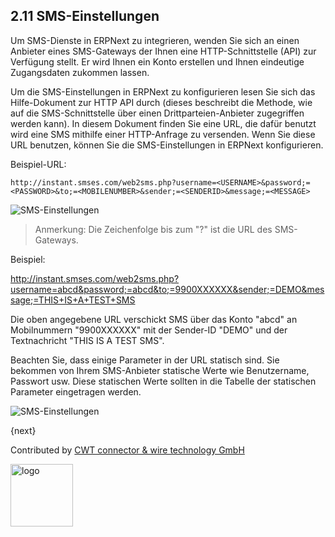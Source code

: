 ## 2.11 SMS-Einstellungen

Um SMS-Dienste in ERPNext zu integrieren, wenden Sie sich an einen Anbieter eines SMS-Gateways der Ihnen eine HTTP-Schnittstelle (API) zur Verfügung stellt. Er wird Ihnen ein Konto erstellen und Ihnen eindeutige Zugangsdaten zukommen lassen.

Um die SMS-Einstellungen in ERPNext zu konfigurieren lesen Sie sich das Hilfe-Dokument zur HTTP API durch (dieses beschreibt die Methode, wie auf die SMS-Schnittstelle über einen Drittparteien-Anbieter zugegriffen werden kann). In diesem Dokument finden Sie eine URL, die dafür benutzt wird eine SMS mithilfe einer HTTP-Anfrage zu versenden. Wenn Sie diese URL benutzen, können Sie die SMS-Einstellungen in ERPNext konfigurieren.

Beispiel-URL:

    
    http://instant.smses.com/web2sms.php?username=<USERNAME>&password;=<PASSWORD>&to;=<MOBILENUMBER>&sender;=<SENDERID>&message;=<MESSAGE>
    

![SMS-Einstellungen]({{docs_base_url}}/assets/old_images/erpnext/sms-setting2.jpg)

> Anmerkung: Die Zeichenfolge bis zum "?" ist die URL des SMS-Gateways.

Beispiel:

http://instant.smses.com/web2sms.php?username=abcd&password;=abcd&to;=9900XXXXXX&sender;=DEMO&message;=THIS+IS+A+TEST+SMS

Die oben angegebene URL verschickt SMS über das Konto "abcd" an Mobilnummern "9900XXXXXX" mit der Sender-ID "DEMO" und der Textnachricht "THIS IS A TEST SMS".

Beachten Sie, dass einige Parameter in der URL statisch sind. Sie bekommen von Ihrem SMS-Anbieter statische Werte wie Benutzername, Passwort usw. Diese statischen Werte sollten in die Tabelle der statischen Parameter eingetragen werden.

![SMS-Einstellungen]({{docs_base_url}}/assets/old_images/erpnext/sms-settings1.png)

{next}

Contributed by <A HREF="http://www.cwt-kabel.de">CWT connector & wire technology GmbH</A>

<A HREF="http://www.cwt-kabel.de"><IMG alt="logo" src="http://www.cwt-assembly.com/sites/all/images/logo.png" height=100></A>
